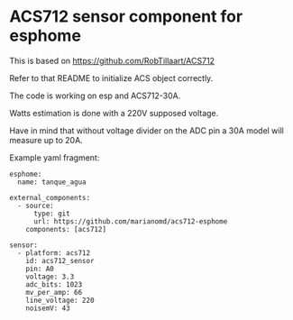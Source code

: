 # ACS712 sensor component for esphome

This is based on https://github.com/RobTillaart/ACS712

Refer to that README to initialize ACS object correctly.

The code is working on esp and ACS712-30A.

Watts estimation is done with a 220V supposed voltage.

Have in mind that without voltage divider on the ADC pin a 30A model will measure up to 20A.

Example yaml fragment:

```
esphome:
  name: tanque_agua

external_components:
  - source:
      type: git
      url: https://github.com/marianomd/acs712-esphome
    components: [acs712]

sensor:
  - platform: acs712
    id: acs712_sensor
    pin: A0
    voltage: 3.3
    adc_bits: 1023
    mv_per_amp: 66
    line_voltage: 220
    noisemV: 43


```


